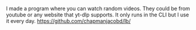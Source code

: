 I made a program where you can watch random videos. They could be from youtube or any website that yt-dlp supports. It only runs in the CLI but I use it every day. https://github.com/chapmanjacobd/lb/
